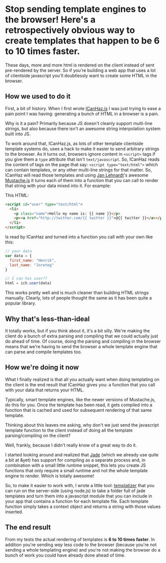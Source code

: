 # Stop sending template engines to the browser! Here's a retrospectively obvious way to create templates that happen to be 6 to 10 times faster.

These days, more and more html is rendered on the client instead of sent pre-rendered by the server. So if you're building a web app that uses a lot of clientside javascript you'll doubtlessly want to create some HTML in the browser.

## How we used to do it

First, a bit of history. When I first wrote [ICanHaz.js](http://icanhazjs.com) I was just trying to ease a pain point I was having: generating a bunch of HTML in a browser is a pain.

Why is it a pain? Primarily because JS doesn't cleanly support multi-line strings, but also because there isn't an awesome string interpolation system built into JS.

To work around that, ICanHaz.js, as lots of other template clientside template systems do, uses a hack to make it easier to send arbitrary strings to the browser. As it turns out, browsers ignore content in `<script>` tags if you give them a `type` attribute that isn't `text/javascript`. So, ICanHaz reads the content of tags on the page that say: `<script type="text/html">` which can contain templates, or any other multi-line strings for that matter. So, ICanHaz will read those templates and using [Jan Lehnardt](http://twitter.com/janl)'s awesome [Mustache.js](https://github.com/janl/mustache.js) it turns each of them into a function that you can call to render that string with your data mixed into it. For example:

This HTML:

```html
<script id="user" type="text/html">
  <li>
    <p class="name">Hello my name is: {{ name }}</p>
    <p><a href="http://twitter.com/{{ twitter }}">@{{ twitter }}</a></p>
  </li>
</script>
```

Is read by ICanHaz and turned into a function you call with your own like this:

```javascript
// your data
var data = {
  first_name: "Henrik",
  last_name: "Joreteg"
}

// I can has user??
html = ich.user(data)
```

This works pretty well and is much cleaner than building HTML strings manually. Clearly, lots of people thought the same as it has been quite a popular library.

## Why that's less-than-ideal

It totally works, but if you think about it, it's a bit silly. We're making the client do a bunch of extra parsing and compiling that we could actually just do ahead of time. Of course, doing the parsing and compiling in the browser means that we're having to send the browser a whole template engine that can parse and compile templates too. 

## How we're doing it now

What I finally realized is that all you actually want when doing templating on the client is the end result that ICanHaz gives you: a function that you call with your data that returns your HTML.

Typically, smart template engines, like the newer versions of Mustache.js, do this for you. Once the template has been read, it gets compiled into a function that is cached and used for subsequent rendering of that same template.

Thinking about this leaves me asking, why don't we just send the javascript template function to the client instead of doing all the template parsing/compiling on the client?

Well, frankly, because I didn't really know of a great way to do it. 

I started looking around and realized that [Jade](http://jade-lang.com) (which we already use quite a bit at &yet) has support for compiling as a separate process and, in combination with a small little runtime snippet, this lets you create JS functions that only require a small runtime and not the whole template engine to render. Which is totally awesome!

So, to make it easier to work with, I wrote a little tool: [templatizer](http://github.com/henrikjoreteg/templatizer) that you can run on the server-side (using node.js) to take a folder full of jade templates and turn them into a javascript module that you can include in your app that contains a function for each template file. Each template function simply takes a context object and returns a string with those values inserted.

## The end result

From my tests the actual rendering of templates is **6 to 10 times faster**. In addition you're sending *way* less code to the browser (because you're not sending a whole templating engine) and you're not making the browser do a bunch of work you could have already done ahead of time.
